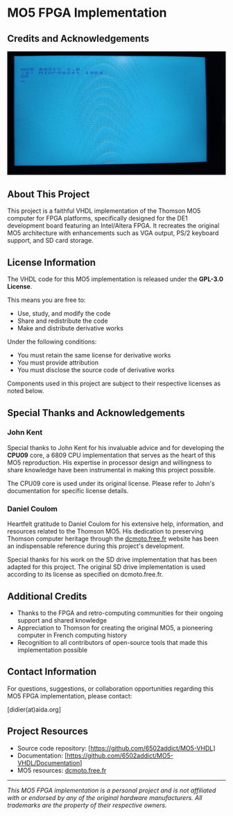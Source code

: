 # MO5 FPGA Implementation
## Credits and Acknowledgements

![Thomson MO5 Logo](https://github.com/6502addict/MO5-VHDL/blob/main/screenshot/basic-boot-screen.jpg)

## About This Project

This project is a faithful VHDL implementation of the Thomson MO5 computer for FPGA platforms, specifically designed for the DE1 development board featuring an Intel/Altera FPGA. It recreates the original MO5 architecture with enhancements such as VGA output, PS/2 keyboard support, and SD card storage.

## License Information

The VHDL code for this MO5 implementation is released under the **GPL-3.0 License**.

This means you are free to:
- Use, study, and modify the code
- Share and redistribute the code
- Make and distribute derivative works

Under the following conditions:
- You must retain the same license for derivative works
- You must provide attribution
- You must disclose the source code of derivative works

Components used in this project are subject to their respective licenses as noted below.

## Special Thanks and Acknowledgements

### John Kent
Special thanks to John Kent for his invaluable advice and for developing the **CPU09** core, a 6809 CPU implementation that serves as the heart of this MO5 reproduction. His expertise in processor design and willingness to share knowledge have been instrumental in making this project possible.

The CPU09 core is used under its original license. Please refer to John's documentation for specific license details.

### Daniel Coulom
Heartfelt gratitude to Daniel Coulom for his extensive help, information, and resources related to the Thomson MO5. His dedication to preserving Thomson computer heritage through the [dcmoto.free.fr](http://dcmoto.free.fr) website has been an indispensable reference during this project's development.

Special thanks for his work on the SD drive implementation that has been adapted for this project. The original SD drive implementation is used according to its license as specified on dcmoto.free.fr.

## Additional Credits

- Thanks to the FPGA and retro-computing communities for their ongoing support and shared knowledge
- Appreciation to Thomson for creating the original MO5, a pioneering computer in French computing history
- Recognition to all contributors of open-source tools that made this implementation possible

## Contact Information

For questions, suggestions, or collaboration opportunities regarding this MO5 FPGA implementation, please contact:

[didier(at)aida.org]

## Project Resources

- Source code repository: [https://github.com/6502addict/MO5-VHDL]
- Documentation: [https://github.com/6502addict/MO5-VHDL/Documentation]
- MO5 resources: [dcmoto.free.fr](http://dcmoto.free.fr)

---

*This MO5 FPGA implementation is a personal project and is not affiliated with or endorsed by any of the original hardware manufacturers. All trademarks are the property of their respective owners.*

